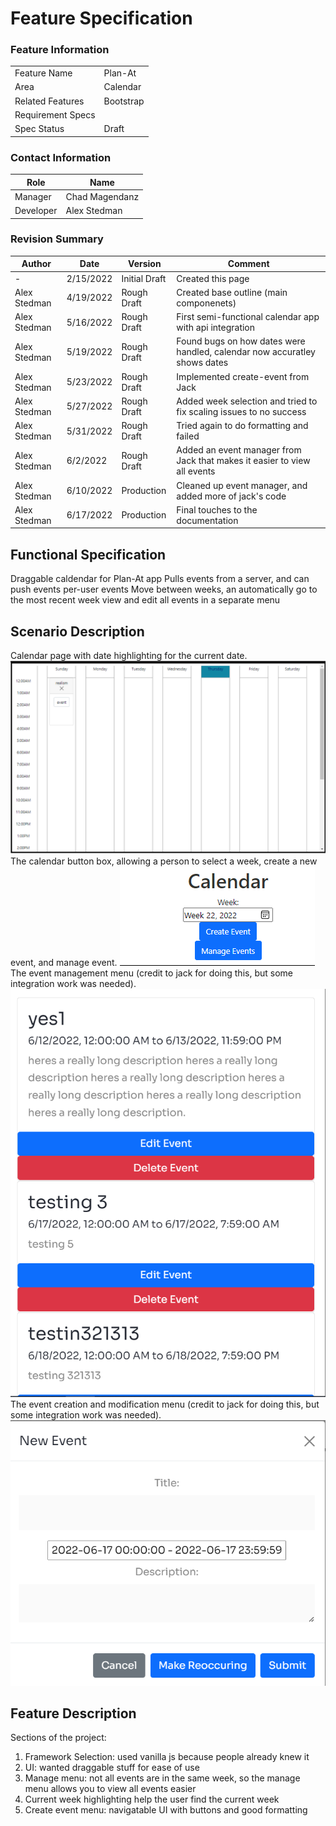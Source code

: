 # Feature Specification

### Feature Information
|||
|---|---|
|Feature Name|Plan-At|
|Area|Calendar|
|Related Features|Bootstrap|
|Requirement Specs|
|Spec Status|Draft|

### Contact Information
|Role|Name|
|---|---|
|Manager|Chad Magendanz|
|Developer|Alex Stedman|


### Revision Summary
|Author|Date|Version|Comment|
|---|---|---|---|
|-|2/15/2022|Initial Draft|Created this page|
|Alex Stedman|4/19/2022|Rough Draft|Created base outline (main componenets)|
|Alex Stedman|5/16/2022|Rough Draft|First semi-functional calendar app with api integration|
|Alex Stedman|5/19/2022|Rough Draft|Found bugs on how dates were handled, calendar now accuratley shows dates|
|Alex Stedman|5/23/2022|Rough Draft|Implemented create-event from Jack|
|Alex Stedman|5/27/2022|Rough Draft|Added week selection and tried to fix scaling issues to no success|
|Alex Stedman|5/31/2022|Rough Draft|Tried again to do formatting and failed|
|Alex Stedman|6/2/2022|Rough Draft|Added an event manager from Jack that makes it easier to view all events|
|Alex Stedman|6/10/2022|Production|Cleaned up event manager, and added more of jack's code|
|Alex Stedman|6/17/2022|Production|Final touches to the documentation|





## Functional Specification
Draggable caldendar for Plan-At app 
Pulls events from a server, and can push events
per-user events
Move between weeks, an automatically go to the most recent week
view and edit all events in a separate menu


## Scenario Description
Calendar page with date highlighting for the current date.
![calendar](./calendar.PNG)
The calendar button box, allowing a person to select a week, create a new event, and manage event.
![header](./header.PNG)
The event management menu (credit to jack for doing this, but some integration work was needed).
![manage](./manage.PNG)
The event creation and modification menu (credit to jack for doing this, but some integration work was needed).
![event](./event.PNG)

## Feature Description
Sections of the project:

1. Framework Selection:
   used vanilla js because people already knew it
2. UI:
   wanted draggable stuff for ease of use
3. Manage menu:
   not all events are in the same week, so the manage menu allows you to view all events easier
4. Current week highlighting
   help the user find the current week
5. Create event menu:
   navigatable UI with buttons and good formatting

